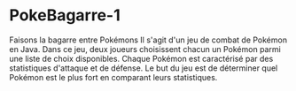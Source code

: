# PokeBagarre-1
Faisons la bagarre entre Pokémons
Il s'agit d'un jeu de combat de Pokémon en Java. 
Dans ce jeu, deux joueurs choisissent chacun un Pokémon parmi une liste de choix disponibles. 
Chaque Pokémon est caractérisé par des statistiques d'attaque et de défense. 
Le but du jeu est de déterminer quel Pokémon est le plus fort en comparant leurs statistiques.
